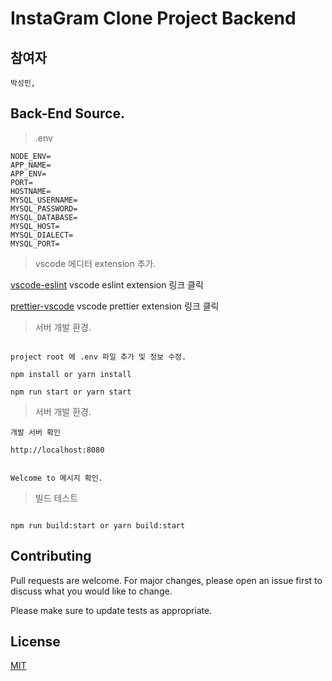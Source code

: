 # InstaGram Clone Project Backend

## 참여자

```
박성민,
```

## Back-End Source.

> .env

```
NODE_ENV=
APP_NAME=
APP_ENV=
PORT=
HOSTNAME=
MYSQL_USERNAME=
MYSQL_PASSWORD=
MYSQL_DATABASE=
MYSQL_HOST=
MYSQL_DIALECT=
MYSQL_PORT=
```

> vscode 에디터 extension 추가.

[vscode-eslint](https://marketplace.visualstudio.com/items?itemName=dbaeumer.vscode-eslint) vscode eslint extension 링크 클릭

[prettier-vscode](https://marketplace.visualstudio.com/items?itemName=esbenp.prettier-vscode) vscode prettier extension 링크 클릭

> 서버 개발 환경.

```

project root 에 .env 파일 추가 및 정보 수정.

npm install or yarn install

npm run start or yarn start

```

> 서버 개발 환경.

```
개발 서버 확인

http://localhost:8080


Welcome to 메시지 확인.

```

> 빌드 테스트

```

npm run build:start or yarn build:start

```

## Contributing

Pull requests are welcome. For major changes, please open an issue first to discuss what you would like to change.

Please make sure to update tests as appropriate.

## License

[MIT](https://choosealicense.com/licenses/mit/)
